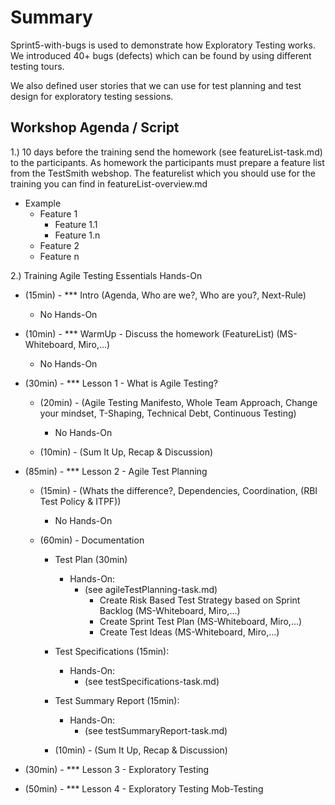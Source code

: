 # Summary
Sprint5-with-bugs is used to demonstrate how Exploratory Testing 
works. We introduced 40+ bugs (defects) which can be found by using different testing tours.

We also defined user stories that we can use for test planning and test design for exploratory testing sessions.

## Workshop Agenda / Script
1.) 10 days before the training send the homework (see featureList-task.md) to the participants. 
As homework the participants must prepare a feature list from the TestSmith webshop. The featurelist which you should 
use for the training you can find in featureList-overview.md
- Example
    - Feature 1
      - Feature 1.1
      - Feature 1.n
    - Feature 2
    - Feature n


2.) Training Agile Testing Essentials Hands-On
- (15min) - *** Intro (Agenda, Who are we?, Who are you?, Next-Rule)
  - No Hands-On

- (10min) - *** WarmUp - Discuss the homework (FeatureList) (MS-Whiteboard, Miro,...)
  - No Hands-On

- (30min) - *** Lesson 1 - What is Agile Testing?
  - (20min) - (Agile Testing Manifesto, Whole Team Approach, Change your mindset, T-Shaping, Technical Debt, Continuous Testing)
    - No Hands-On

  - (10min) - (Sum It Up, Recap & Discussion)

- (85min) - *** Lesson 2 - Agile Test Planning
  - (15min) - (Whats the difference?, Dependencies, Coordination, (RBI Test Policy & ITPF))
    - No Hands-On

  - (60min) - Documentation 
    - Test Plan (30min)
      - Hands-On:
        - (see agileTestPlanning-task.md)
          - Create Risk Based Test Strategy based on Sprint Backlog (MS-Whiteboard, Miro,...)
          - Create Sprint Test Plan (MS-Whiteboard, Miro,...)
          - Create Test Ideas (MS-Whiteboard, Miro,...)
          
    - Test Specifications (15min):
      - Hands-On:
        - (see testSpecifications-task.md)
        
    - Test Summary Report (15min):
      - Hands-On: 
        - (see testSummaryReport-task.md)
  
    - (10min) - (Sum It Up, Recap & Discussion)

- (30min) - *** Lesson 3 - Exploratory Testing

- (50min) - *** Lesson 4 - Exploratory Testing Mob-Testing 